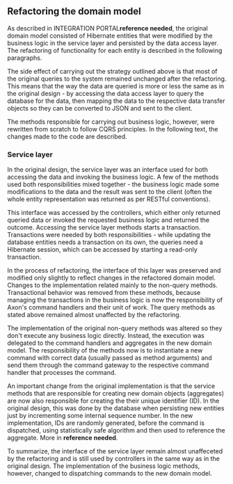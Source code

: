 ## Refactoring the domain model

As described in INTEGRATION PORTAL**reference needed**, the original domain model consisted of Hibernate entities that were modified by the business logic in the service layer and persisted by the data access layer. The refactoring of functionality for each entity is described in the following paragraphs.

The side effect of carrying out the strategy outlined above is that most of the original queries to the system remained unchanged after the refactoring. This means that the way the data are queried is more or less the same as in the original design - by accessing the data access layer to query the database for the data, then mapping the data to the respective data transfer objects so they can be converted to JSON and sent to the client.

The methods responsible for carrying out business logic, however, were rewritten from scratch to follow CQRS principles. In the following text, the changes made to the code are described.

### Service layer

In the original design, the service layer was an interface used for both accessing the data and invoking the business logic. A few of the methods used both responsibilities mixed together - the business logic made some modifications to the data and the result was sent to the client (often the whole entity representation was returned as per RESTful conventions).

This interface was accessed by the controllers, which either only returned queried data or invoked the requested business logic and returned the outcome. Accessing the service layer methods starts a transaction. Transactions were needed by both responsibilities - while updating the database entities needs a transaction on its own, the queries need a Hibernate session, which can be accessed by starting a read-only transaction.

In the process of refactoring, the interface of this layer was preserved and modified only slightly to reflect changes in the refactored domain model. Changes to the implementation related mainly to the non-query methods. Transactional behavior was removed from these methods, because managing the transactions in the business logic is now the responsibility of Axon's command handlers and their unit of work. The query methods as stated above remained almost unaffected by the refactoring.

The implementation of the original non-query methods was altered so they don't execute any business logic directly. Instead, the execution was delegated to the command handlers and aggregates in the new domain model. The responsibility of the methods now is to instantiate a new command with correct data (usually passed as method arguments) and send them through the command gateway to the respective command handler that processes the command. 

An important change from the original implementation is that the service methods that are responsible for creating new domain objects (aggregates) are now also responsible for creating the their unique identifier (ID). In the original design, this was done by the database when persisting new entities just by incrementing some internal sequence number. In the new implementation, IDs are randomly generated, before the command is dispatched, using statistically safe algorithm and then used to reference the aggregate. More in **reference needed**.

To summarize, the interface of the service layer remain almost unaffeceted by the refactoring and is still used by controllers in the same way as in the original design. The implementation of the business logic methods, however, changed to dispatching commands to the new domain model.
